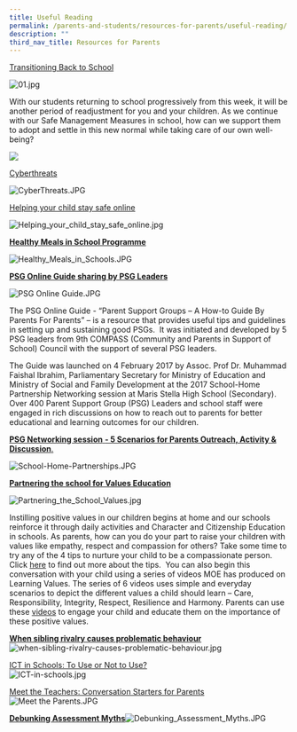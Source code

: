 ```yaml
---
title: Useful Reading
permalink: /parents-and-students/resources-for-parents/useful-reading/
description: ""
third_nav_title: Resources for Parents
---
```

[Transitioning Back to School](files/Parent%20Kit%20-%20Transitioning%20Back%20to%20School.pdf)

![01.jpg](images/useful01.jpg)

With our students returning to school progressively from this week, it will be another period of readjustment for you and your children. As we continue with our Safe Management Measures in school, how can we support them to adopt and settle in this new normal while taking care of our own well-being?

![](/images/stay-positive-parental-engagement-COVID-19.jpg)

[Cyberthreats](files/Cyberthreats.pdf)

![CyberThreats.JPG](/images/CyberThreats.JPG)
  

[Helping your child stay safe online](/files/Helpingyourchildstaysafeonline.pptx)

![Helping_your_child_stay_safe_online.jpg](/images/Helping_your_child_stay_safe_online.jpg)



  

[**Healthy Meals in School Programme**](/files/Healthy%20Meals%20in%20School%20Programme.pdf)

![Healthy_Meals_in_Schools.JPG](https://jurongwestsec-moe-edu-sg-admin.cwp.sg/qql/slot/u198/Parents/Resources%20for%20Parents/2019/Healthy_Meals_in_Schools.JPG)  


[**PSG Online Guide sharing by PSG Leaders**](/files/PSG%20online%20guide%20sharing%20by%20PSG%20leaders.pdf)

![PSG Online Guide.JPG](/images/PSG%20Online%20Guide.jpg)

The PSG Online Guide - “Parent Support Groups – A How-to Guide By Parents For Parents” – is a resource that provides useful tips and guidelines in setting up and sustaining good PSGs.  It was initiated and developed by 5 PSG leaders from 9th COMPASS (Community and Parents in Support of School) Council with the support of several PSG leaders.  

The Guide was launched on 4 February 2017 by Assoc. Prof Dr. Muhammad Faishal Ibrahim, Parliamentary Secretary for Ministry of Education and Ministry of Social and Family Development at the 2017 School-Home Partnership Networking session at Maris Stella High School (Secondary). Over 400 Parent Support Group (PSG) Leaders and school staff were engaged in rich discussions on how to reach out to parents for better educational and learning outcomes for our children.


[**PSG Networking session** **\- 5 Scenarios for Parents Outreach, Activity & Discussion**.](/files/Shool-Home%20Partnerships%20Networking%20Session.pdf)  

![School-Home-Partnerships.JPG](/images/School-Home-Partnerships.jpg)


[**Partnering the school for Values Education**](https://www.schoolbag.sg/story/raising-a-compassionate-child)

![Partnering_the_School_Values.jpg](/images/Partnering_the_School_Values.jpg)

Instilling positive values in our children begins at home and our schools reinforce it through daily activities and Character and Citizenship Education in schools. As parents, how can you do your part to raise your children with values like empathy, respect and compassion for others? Take some time to try any of the 4 tips to nurture your child to be a compassionate person. Click [here](https://www.schoolbag.sg/story/raising-a-compassionate-child) to find out more about the tips.  You can also begin this conversation with your child using a series of videos MOE has produced on Learning Values. The series of 6 videos uses simple and everyday scenarios to depict the different values a child should learn – Care, Responsibility, Integrity, Respect, Resilience and Harmony. Parents can use these [videos](https://www.youtube.com/watch?v=glTlcwXNrXU&index=6&list=PLgBw4fHUtzK0DQOmXWII2xujOVgBZ6n2t) to engage your child and educate them on the importance of these positive values.  

  

[**When sibling rivalry causes problematic behaviour**](https://www.schoolbag.sg/story/when-sibling-rivalry-causes-problematic-behaviour)![when-sibling-rivalry-causes-problematic-behaviour.jpg](/images/when-sibling-rivalry-causes-problematic-behaviour.jpg)
  

[ICT in Schools: To Use or Not to Use?](https://www.schoolbag.sg/story/ict-in-schools-to-use-or-not-to-use)  
![ICT-in-schools.jpg](/images/ICT-in-schools.jpg)  


  

[Meet the Teachers: Conversation Starters for Parents](/files/Conversation%20Starters%20for%20Parents.pdf)  
![Meet the Parents.JPG](/images/Meet%20the%20Parents.jpg)


  

[**Debunking Assessment Myths**](/files/Debunking%20Assessment%20Myths.pdf)![Debunking_Assessment_Myths.JPG](/images/Debunking_Assessment_Myths.jpg)